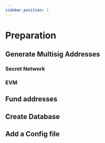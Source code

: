 ```yaml
---
sidebar_position: 1
---
```


# Preparation

## Generate Multisig Addresses

### Secret Network

### EVM

## Fund addresses

## Create Database

## Add a Config file